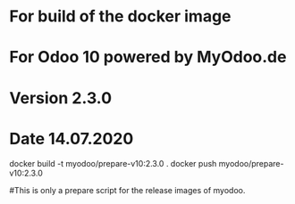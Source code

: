# For build of the docker image
# For Odoo 10 powered by MyOdoo.de
# Version 2.3.0
# Date 14.07.2020
docker build -t myodoo/prepare-v10:2.3.0 .
docker push myodoo/prepare-v10:2.3.0

#This is only a prepare script for the release images of myodoo.